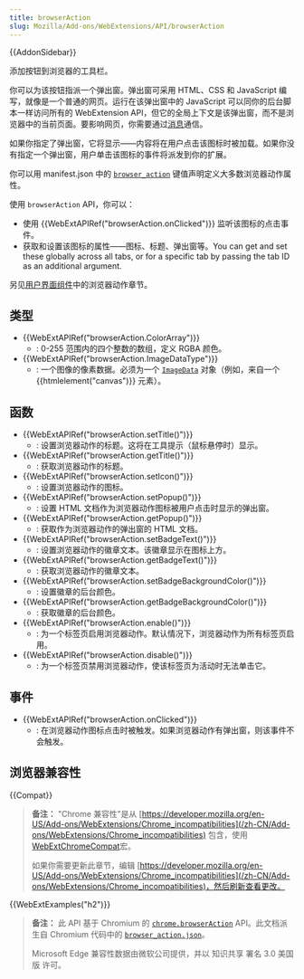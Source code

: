 ```yaml
---
title: browserAction
slug: Mozilla/Add-ons/WebExtensions/API/browserAction
---
```


{{AddonSidebar}}

添加按钮到浏览器的工具栏。

你可以为该按钮指派一个弹出窗。弹出窗可采用 HTML、CSS 和 JavaScript 编写，就像是一个普通的网页。运行在该弹出窗中的 JavaScript 可以同你的后台脚本一样访问所有的 WebExtension API，但它的全局上下文是该弹出窗，而不是浏览器中的当前页面。要影响网页，你需要通过[消息](/zh-CN/Add-ons/WebExtensions/Modify_a_web_page#Messaging)通信。

如果你指定了弹出窗，它将显示——内容将在用户点击该图标时被加载。如果你没有指定一个弹出窗，用户单击该图标的事件将派发到你的扩展。

你可以用 manifest.json 中的 [`browser_action`](/zh-CN/docs/Mozilla/Add-ons/WebExtensions/manifest.json/browser_action) 键值声明定义大多数浏览器动作属性。

使用 `browserAction` API，你可以：

- 使用 {{WebExtAPIRef("browserAction.onClicked")}} 监听该图标的点击事件。
- 获取和设置该图标的属性——图标、标题、弹出窗等。You can get and set these globally across all tabs, or for a specific tab by passing the tab ID as an additional argument.

另见[用户界面组件](/zh-CN/docs/Mozilla/Add-ons/WebExtensions/User_interface_components)中的浏览器动作章节。

## 类型

- {{WebExtAPIRef("browserAction.ColorArray")}}
  - : 0-255 范围内的四个整数的数组，定义 RGBA 颜色。
- {{WebExtAPIRef("browserAction.ImageDataType")}}
  - : 一个图像的像素数据。必须为一个 [`ImageData`](/zh-CN/docs/Web/API/ImageData) 对象（例如，来自一个 {{htmlelement("canvas")}} 元素）。

## 函数

- {{WebExtAPIRef("browserAction.setTitle()")}}
  - : 设置浏览器动作的标题。这将在工具提示（鼠标悬停时）显示。
- {{WebExtAPIRef("browserAction.getTitle()")}}
  - : 获取浏览器动作的标题。
- {{WebExtAPIRef("browserAction.setIcon()")}}
  - : 设置浏览器动作的图标。
- {{WebExtAPIRef("browserAction.setPopup()")}}
  - : 设置 HTML 文档作为浏览器动作图标被用户点击时显示的弹出窗。
- {{WebExtAPIRef("browserAction.getPopup()")}}
  - : 获取作为浏览器动作的弹出窗的 HTML 文档。
- {{WebExtAPIRef("browserAction.setBadgeText()")}}
  - : 设置浏览器动作的徽章文本。该徽章显示在图标上方。
- {{WebExtAPIRef("browserAction.getBadgeText()")}}
  - : 获取浏览器动作的徽章文本。
- {{WebExtAPIRef("browserAction.setBadgeBackgroundColor()")}}
  - : 设置徽章的后台颜色。
- {{WebExtAPIRef("browserAction.getBadgeBackgroundColor()")}}
  - : 获取徽章的后台颜色。
- {{WebExtAPIRef("browserAction.enable()")}}
  - : 为一个标签页启用浏览器动作。默认情况下，浏览器动作为所有标签页启用。
- {{WebExtAPIRef("browserAction.disable()")}}
  - : 为一个标签页禁用浏览器动作，使该标签页为活动时无法单击它。

## 事件

- {{WebExtAPIRef("browserAction.onClicked")}}
  - : 在浏览器动作图标点击时被触发。如果浏览器动作有弹出窗，则该事件不会触发。

## 浏览器兼容性

{{Compat}}

> **备注：** "Chrome 兼容性"是从 [https://developer.mozilla.org/en-US/Add-ons/WebExtensions/Chrome_incompatibilities](/zh-CN/Add-ons/WebExtensions/Chrome_incompatibilities) 包含，使用[WebExtChromeCompat](/zh-CN/docs/Template:WebExtChromeCompat)宏。
>
> 如果你需要更新此章节，编辑 [https://developer.mozilla.org/en-US/Add-ons/WebExtensions/Chrome_incompatibilities](/zh-CN/Add-ons/WebExtensions/Chrome_incompatibilities)，然后刷新查看更改。

{{WebExtExamples("h2")}}

> **备注：** 此 API 基于 Chromium 的 [`chrome.browserAction`](https://developer.chrome.com/extensions/browserAction) API。此文档派生自 Chromium 代码中的 [`browser_action.json`](https://chromium.googlesource.com/chromium/src/+/master/chrome/common/extensions/api/browser_action.json)。
>
> Microsoft Edge 兼容性数据由微软公司提供，并以 知识共享 署名 3.0 美国版 许可。

<!--
// Copyright 2015 The Chromium Authors. All rights reserved.
//
// Redistribution and use in source and binary forms, with or without
// modification, are permitted provided that the following conditions are
// met:
//
//    * Redistributions of source code must retain the above copyright
// notice, this list of conditions and the following disclaimer.
//    * Redistributions in binary form must reproduce the above
// copyright notice, this list of conditions and the following disclaimer
// in the documentation and/or other materials provided with the
// distribution.
//    * Neither the name of Google Inc. nor the names of its
// contributors may be used to endorse or promote products derived from
// this software without specific prior written permission.
//
// THIS SOFTWARE IS PROVIDED BY THE COPYRIGHT HOLDERS AND CONTRIBUTORS
// "AS IS" AND ANY EXPRESS OR IMPLIED WARRANTIES, INCLUDING, BUT NOT
// LIMITED TO, THE IMPLIED WARRANTIES OF MERCHANTABILITY AND FITNESS FOR
// A PARTICULAR PURPOSE ARE DISCLAIMED. IN NO EVENT SHALL THE COPYRIGHT
// OWNER OR CONTRIBUTORS BE LIABLE FOR ANY DIRECT, INDIRECT, INCIDENTAL,
// SPECIAL, EXEMPLARY, OR CONSEQUENTIAL DAMAGES (INCLUDING, BUT NOT
// LIMITED TO, PROCUREMENT OF SUBSTITUTE GOODS OR SERVICES; LOSS OF USE,
// DATA, OR PROFITS; OR BUSINESS INTERRUPTION) HOWEVER CAUSED AND ON ANY
// THEORY OF LIABILITY, WHETHER IN CONTRACT, STRICT LIABILITY, OR TORT
// (INCLUDING NEGLIGENCE OR OTHERWISE) ARISING IN ANY WAY OUT OF THE USE
// OF THIS SOFTWARE, EVEN IF ADVISED OF THE POSSIBILITY OF SUCH DAMAGE.
-->
